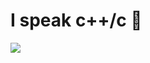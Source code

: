 <h1>I speak c++/c 👾</h1>
<img src="https://github-readme-stats.vercel.app/api?username=dani-boii&show_icons=true&theme=merko" />


